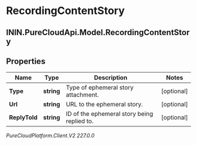 # RecordingContentStory

## ININ.PureCloudApi.Model.RecordingContentStory

## Properties

|Name | Type | Description | Notes|
|------------ | ------------- | ------------- | -------------|
| **Type** | **string** | Type of ephemeral story attachment. | [optional] |
| **Url** | **string** | URL to the ephemeral story. | [optional] |
| **ReplyToId** | **string** | ID of the ephemeral story being replied to. | [optional] |



_PureCloudPlatform.Client.V2 227.0.0_
